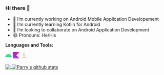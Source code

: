 ### Hi there 👋

<!--
**ParryPatel021/ParryPatel021** is a ✨ _special_ ✨ repository because its `README.md` (this file) appears on your GitHub profile.

Here are some ideas to get you started:

- 🔭 I’m currently working on Android Mobile Application Developement
- 🌱 I’m currently learning Kotlin for Android 
- 👯 I’m looking to collaborate on Android Application Development
- 🤔 I’m looking for help with ...
- 💬 Ask me about ...
- 📫 How to reach me: ...
- 😄 Pronouns: He/Him
- ⚡ Fun fact: ...
https://www.showwcase.com/ParryPatel021
-->

- 🔭 I’m currently working on Android Mobile Application Developement
- 🌱 I’m currently learning Kotlin for Android
- 👯 I’m looking to collaborate on Android Application Development
- 😄 Pronouns: He/His


**Languages and Tools:**  

<code><img height="20" src="https://raw.githubusercontent.com/github/explore/80688e429a7d4ef2fca1e82350fe8e3517d3494d/topics/android/android.png"></code>
<code><img height="20" src="https://raw.githubusercontent.com/github/explore/80688e429a7d4ef2fca1e82350fe8e3517d3494d/topics/kotlin/kotlin.png"></code>
<code><img height="20" src="https://raw.githubusercontent.com/github/explore/80688e429a7d4ef2fca1e82350fe8e3517d3494d/topics/java/java.png"></code>


<a href="https://github.com/ParryPatel021">
  <img align="center" src="https://github-readme-stats.vercel.app/api/top-langs/?username=ParryPatel021&theme=prussian&hide_langs_below=1" />
</a>

<a href="https://github.com/ParryPatel021">
 <img align="center" src="https://github-readme-stats.vercel.app/api?username=ParryPatel021&show_icons=true&theme=prussian&count_private=true&line_height=27" alt="Parry's github stats"/>
</a>
